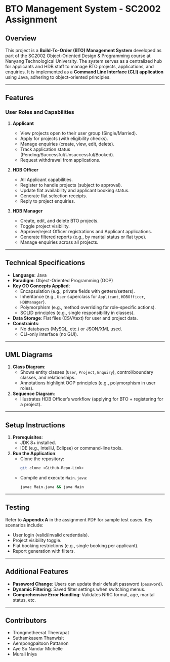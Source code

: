 # BTO Management System - SC2002 Assignment

## Overview
This project is a **Build-To-Order (BTO) Management System** developed as part of the SC2002 Object-Oriented Design & Programming course at Nanyang Technological University. The system serves as a centralized hub for applicants and HDB staff to manage BTO projects, applications, and enquiries. It is implemented as a **Command Line Interface (CLI) application** using Java, adhering to object-oriented principles.

---

## Features
### User Roles and Capabilities
1. **Applicant**  
   - View projects open to their user group (Single/Married).  
   - Apply for projects (with eligibility checks).  
   - Manage enquiries (create, view, edit, delete).  
   - Track application status (Pending/Successful/Unsuccessful/Booked).  
   - Request withdrawal from applications.  

2. **HDB Officer**  
   - All Applicant capabilities.  
   - Register to handle projects (subject to approval).  
   - Update flat availability and applicant booking status.  
   - Generate flat selection receipts.  
   - Reply to project enquiries.  

3. **HDB Manager**  
   - Create, edit, and delete BTO projects.  
   - Toggle project visibility.  
   - Approve/reject Officer registrations and Applicant applications.  
   - Generate filtered reports (e.g., by marital status or flat type).  
   - Manage enquiries across all projects.  

---

## Technical Specifications
- **Language**: Java  
- **Paradigm**: Object-Oriented Programming (OOP)  
- **Key OO Concepts Applied**:  
  - Encapsulation (e.g., private fields with getters/setters).  
  - Inheritance (e.g., `User` superclass for `Applicant`, `HDBOfficer`, `HDBManager`).  
  - Polymorphism (e.g., method overriding for role-specific actions).  
  - SOLID principles (e.g., single responsibility in classes).  
- **Data Storage**: Flat files (CSV/text) for user and project data.  
- **Constraints**:  
  - No databases (MySQL, etc.) or JSON/XML used.  
  - CLI-only interface (no GUI).  

---

## UML Diagrams
1. **Class Diagram**:  
   - Shows entity classes (`User`, `Project`, `Enquiry`), control/boundary classes, and relationships.  
   - Annotations highlight OOP principles (e.g., polymorphism in user roles).  
2. **Sequence Diagram**:  
   - Illustrates HDB Officer’s workflow (applying for BTO + registering for a project).  

---

## Setup Instructions
1. **Prerequisites**:  
   - JDK 8+ installed.  
   - IDE (e.g., IntelliJ, Eclipse) or command-line tools.  
2. **Run the Application**:  
   - Clone the repository:  
     ```bash
     git clone <GitHub-Repo-Link>
     ```
   - Compile and execute `Main.java`:  
     ```bash
     javac Main.java && java Main
     ```
---

## Testing
Refer to **Appendix A** in the assignment PDF for sample test cases. Key scenarios include:  
- User login (valid/invalid credentials).  
- Project visibility toggle.  
- Flat booking restrictions (e.g., single booking per applicant).  
- Report generation with filters.  

---

## Additional Features
- **Password Change**: Users can update their default password (`password`).  
- **Dynamic Filtering**: Saved filter settings when switching menus.  
- **Comprehensive Error Handling**: Validates NRIC format, age, marital status, etc.  

---
## Contributors
- Trongmetheerat Theerapat
- Suthamkasem Thanwisit 
- Aempongpaitoon Pattanon
- Aye Su Nandar Michelle
- Murali Iniya
